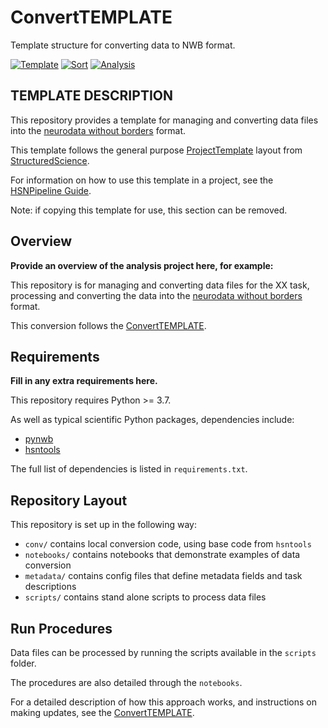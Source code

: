 # ConvertTEMPLATE

Template structure for converting data to NWB format.

[![Template](https://img.shields.io/badge/template-HSNPipeline/ConvertTEMPLATE-yellow.svg)](https://github.com/HSNPipeline/ConvertTEMPLATE)
[![Sort](https://img.shields.io/badge/analysis-SortTEMPLATE-lightgrey)](https://github.com/HSNPipeline/SortTEMPLATE)
[![Analysis](https://img.shields.io/badge/analysis-AnalyzeTEMPLATE-lightgrey)](https://github.com/HSNPipeline/AnalyzeTEMPLATE)

## TEMPLATE DESCRIPTION

This repository provides a template for managing and converting data files into the
[neurodata without borders](https://www.nwb.org/) format.

This template follows the general purpose
[ProjectTemplate](https://github.com/structuredscience/ProjectTemplate)
layout from
[StructuredScience](https://github.com/structuredscience/).

For information on how to use this template in a project, see the
[HSNPipeline Guide](https://github.com/HSNPipeline/Overview/blob/main/Guide.md).

Note: if copying this template for use, this section can be removed.

## Overview

**Provide an overview of the analysis project here, for example:**

This repository is for managing and converting data files for the XX task,
processing and converting the data into the
[neurodata without borders](https://www.nwb.org/) format.

This conversion follows the [ConvertTEMPLATE](https://github.com/HSNPipeline/ConvertTEMPLATE).

## Requirements

**Fill in any extra requirements here.**

This repository requires Python >= 3.7.

As well as typical scientific Python packages, dependencies include:

- [pynwb](https://github.com/NeurodataWithoutBorders/pynwb)
- [hsntools](https://github.com/HSNPipeline/hsntools)

The full list of dependencies is listed in `requirements.txt`.

## Repository Layout

This repository is set up in the following way:

- `conv/` contains local conversion code, using base code from `hsntools`
- `notebooks/` contains notebooks that demonstrate examples of data conversion
- `metadata/` contains config files that define metadata fields and task descriptions
- `scripts/` contains stand alone scripts to process data files

## Run Procedures

Data files can be processed by running the scripts available in the `scripts` folder.

The procedures are also detailed through the `notebooks`.

For a detailed description of how this approach works, and instructions on making
updates, see the [ConvertTEMPLATE](https://github.com/HSNPipeline/ConvertTEMPLATE).
